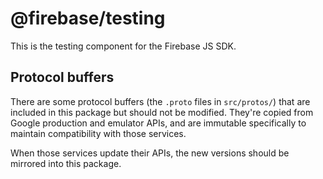 # @firebase/testing

This is the testing component for the Firebase JS SDK.


## Protocol buffers

There are some protocol buffers (the `.proto` files in `src/protos/`) that
are included in this package but should not be modified. They're copied from
Google production and emulator APIs, and are immutable specifically to maintain
compatibility with those services.

When those services update their APIs, the new versions should be mirrored into
this package.
